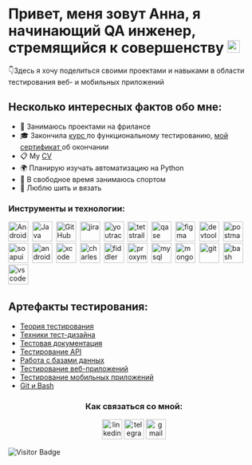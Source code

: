 # Привет, меня зовут Анна, я начинающий QA инженер, стремящийся к совершенству <img src="https://em-content.zobj.net/source/microsoft-teams/363/lady-beetle_1f41e.png" height="25" >
</div>

 👇Здесь я хочу поделиться своими проектами и навыками в области тестирования веб- и мобильных приложений

## Несколько интересных фактов обо мне:

- 📱 Занимаюсь проектами на фрилансе
- 🎓 Закончила <a href="https://rusau.net/"> курс </a> по функциональному тестированию, <a href="https://rusau.net/check?gd=fbfefbc6-f8b6-4e87-9d35-1b0a6fbaef6d"> мой сертификат </a> об окончании
- 📋 My <a href="https://docs.google.com/document/d/1t2FYhOlxEi4zc2fhQMushzySOBOjAZeQUTVSrzwHB74/edit">CV</a> 
- 🌍 Планирую изучать автоматизацию на Python
- 💪 В свободное время занимаюсь спортом
- 🎨 Люблю шить и вязать

### Инструменты и технологии:
<div>
  <img src="https://cdn.jsdelivr.net/gh/devicons/devicon/icons/android/android-original.svg" title="Android" alt="Android" width="40" height="40"/>&nbsp;
  <img src="https://cdn.jsdelivr.net/gh/devicons/devicon/icons/java/java-original.svg" title="Java" alt="Java" width="40" height="40"/>&nbsp;
  <img src="https://cdn.jsdelivr.net/gh/devicons/devicon/icons/github/github-original.svg" title="GitHub" alt="GitHub" width="40" height="40"/>&nbsp;
  <img src="https://cdn.jsdelivr.net/gh/devicons/devicon/icons/jira/jira-original.svg" title="jira" alt="jira" width="40" height="40"/>&nbsp
  <img src="https://upload.wikimedia.org/wikipedia/commons/thumb/8/8d/YouTrack_Icon.svg/1024px-YouTrack_Icon.svg.png?20200803082248" title="youtrack" alt="youtrack" width="40" height="40"/>&nbsp
  <img src="https://codahosted.io/packs/21236/unversioned/assets/LOGO/ba1091c59bab89cd2fd0f289622731fe16113d7b00905abe64759c313a4b73b76c1b0426076ed76cb74752234c734131df46992d5b8b48fc13e264240e4f7119f736cfeb64df36ded54b5cbf6198b9cadedf18dd0cac5c7dbcd16e6336c29363cd1292ba" title="testrail" alt="tetstrail" width="40" height="40"/>&nbsp
  <img src="https://luna1.co/eb0187.png" title="qase" alt="qase" width="40" height="40"/>&nbsp
  <img src="https://cdn.jsdelivr.net/gh/devicons/devicon/icons/figma/figma-original.svg" title="figma" alt="figma" width="40" height="40"/>&nbsp
  <img src="https://d33wubrfki0l68.cloudfront.net/38b5c953a4667366685d55db55d057c86db1fc54/a0fdc/static/acae6b24d940347661ca901ea07f47c1/chrome-dev-logo-icon.png" title="devtools" alt="devtools" width="40" height="40"/>&nbsp
  <img src="https://seeklogo.com/images/P/postman-logo-0087CA0D15-seeklogo.com.png" title="postman" alt="postman" width="40" height="40"/>&nbsp
  <img src="https://static0.smartbear.co/smartbearbrand/media/images/home/soapui-icon.svg" title="soapui" alt="soapui" width="40" height="40"/>&nbsp
  <img src="https://cdn.jsdelivr.net/gh/devicons/devicon/icons/androidstudio/androidstudio-original.svg" title="android-studio" alt="android-studio" width="40" height="40"/>&nbsp
  <img src="https://cdn.jsdelivr.net/gh/devicons/devicon/icons/xcode/xcode-original.svg" title="xcode" alt="xcode" width="40" height="40"/>&nbsp
  <img src="https://cdn.icon-icons.com/icons2/3053/PNG/512/charles_proxy_macos_bigsur_icon_190302.png" title="charles-proxy" alt="charles-proxy" width="40" height="40"/>&nbsp
  <img src="https://www.megaleechers.com/storage/Fiddler-Everywhere-Icon.png" title="fiddler" alt="fiddler" width="40" height="40"/>&nbsp
  <img src="https://pbs.twimg.com/profile_images/1589614420766126080/slAIVDtr_400x400.jpg" title="proxyman" alt="proxyman" width="40" height="40"/>&nbsp
  <img src="https://cdn.jsdelivr.net/gh/devicons/devicon/icons/mysql/mysql-original.svg" title="mysql" alt="mysql" width="40" height="40"/>&nbsp
  <img src="https://cdn.jsdelivr.net/gh/devicons/devicon/icons/mongodb/mongodb-original.svg" title="mongodb" alt="mongodb" width="40" height="40"/>&nbsp
  <img src="https://cdn.jsdelivr.net/gh/devicons/devicon/icons/git/git-original.svg" title="git" alt="git" width="40" height="40"/>&nbsp
  <img src="https://upload.wikimedia.org/wikipedia/commons/thumb/4/4b/Bash_Logo_Colored.svg/1024px-Bash_Logo_Colored.svg.png?20180723054350" title="bash" alt="bash" width="40" height="40"/>&nbsp
  <img src="https://cdn.jsdelivr.net/gh/devicons/devicon/icons/vscode/vscode-original.svg" title="vscode" alt="vscode" width="40" height="40"/>&nbsp
</div>

## Артефакты тестирования:

- <a href="https://github.com/Sushkova88/theory/blob/main/README.md">Теория тестирования</a>
- <a href="https://github.com/Sushkova88/design/blob/main/README.md">Техники тест-дизайна</a>
- <a href="https://github.com/Sushkova88/docs/blob/main/README.md">Тестовая документация</a>
- <a href="https://github.com/Sushkova88/api/blob/main/README.md">Тестирование API</a>
- <a href="https://github.com/Sushkova88/database/blob/main/README.md">Работа с базами данных</a>
- <a href="https://github.com/Sushkova88/-web/blob/main/README.md">Тестирование веб-приложений</a>
- <a href="https://github.com/Sushkova88/mobile/blob/main/README.md"> Тестирование мобильных приложений</a>
- <a href="https://github.com/Sushkova88/git_bash/blob/main/README.md"> Git и Bash </a>


</p>
<h3 align="center"> Как связаться со мной: </h3>
<p align="center">
<a href= "https://www.linkedin.com/"><img src="https://cdn-icons-png.flaticon.com/512/2504/2504799.png" width="40" height="40" alt="linkedin"/></a>
<a href= "https://t.me/anna88sushkova"><img src="https://cdn-icons-png.flaticon.com/512/2111/2111646.png" width="40" height="40" alt="telegram"/></a>
<a href= "mailto:petryaeva280488@gmail.com"><img src="https://img.icons8.com/?size=512&id=P7UIlhbpWzZm&format=png" width="40" height="40" alt="gmail"/></a>
</p>




![Visitor Badge](https://visitor-badge.laobi.icu/badge?page_id=your-github-username.your-github-username)
